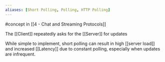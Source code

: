```yaml
---
aliases: [Short Polling, Polling, HTTP Polling]
---
```


#concept in [[4 - Chat and Streaming Protocols]]

The [[Client]] repeatedly asks for the [[Server]] for updates

While simple to implement, short polling can result in high [[server load]] and increased [[Latency]] due to constant polling, especially when updates are infrequent.